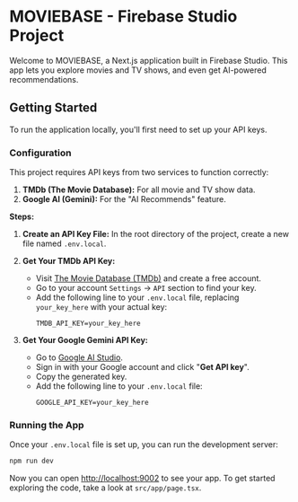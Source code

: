 # MOVIEBASE - Firebase Studio Project

Welcome to MOVIEBASE, a Next.js application built in Firebase Studio. This app lets you explore movies and TV shows, and even get AI-powered recommendations.

## Getting Started

To run the application locally, you'll first need to set up your API keys.

### Configuration

This project requires API keys from two services to function correctly:

1.  **TMDb (The Movie Database):** For all movie and TV show data.
2.  **Google AI (Gemini):** For the "AI Recommends" feature.

**Steps:**

1.  **Create an API Key File:**
    In the root directory of the project, create a new file named `.env.local`.

2.  **Get Your TMDb API Key:**
    *   Visit [The Movie Database (TMDb)](https://www.themoviedb.org/signup) and create a free account.
    *   Go to your account `Settings` -> `API` section to find your key.
    *   Add the following line to your `.env.local` file, replacing `your_key_here` with your actual key:
        ```
        TMDB_API_KEY=your_key_here
        ```

3.  **Get Your Google Gemini API Key:**
    *   Go to [Google AI Studio](https://aistudio.google.com/).
    *   Sign in with your Google account and click "**Get API key**".
    *   Copy the generated key.
    *   Add the following line to your `.env.local` file:
        ```
        GOOGLE_API_KEY=your_key_here
        ```

### Running the App

Once your `.env.local` file is set up, you can run the development server:

```bash
npm run dev
```

Now you can open [http://localhost:9002](http://localhost:9002) to see your app. To get started exploring the code, take a look at `src/app/page.tsx`.

